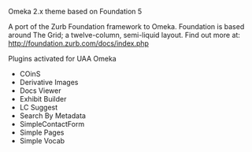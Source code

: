 Omeka 2.x theme based on Foundation 5

A port of the Zurb Foundation framework to Omeka. Foundation is based around The Grid; a twelve-column, semi-liquid layout. Find out more at: http://foundation.zurb.com/docs/index.php

Plugins activated for UAA Omeka 
- COinS
- Derivative Images
- Docs Viewer
- Exhibit Builder
- LC Suggest
- Search By Metadata
- SimpleContactForm
- Simple Pages
- Simple Vocab
